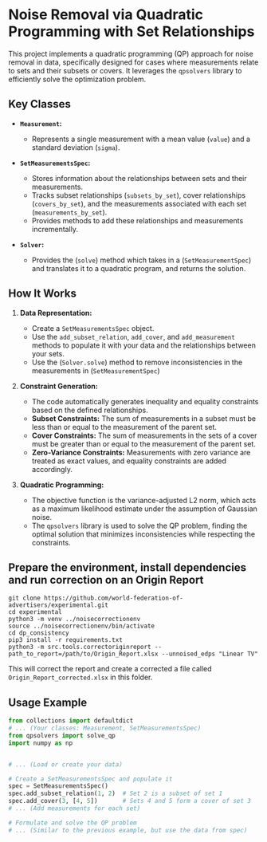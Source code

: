 # Noise Removal via Quadratic Programming with Set Relationships

This project implements a quadratic programming (QP) approach for noise removal in data, specifically designed for cases where measurements relate to sets and their subsets or covers. It leverages the `qpsolvers` library to efficiently solve the optimization problem.

## Key Classes 

- **`Measurement`:**
   - Represents a single measurement with a mean value (`value`) and a standard deviation (`sigma`).

- **`SetMeasurementsSpec`:**
   - Stores information about the relationships between sets and their measurements.
   - Tracks subset relationships (`subsets_by_set`), cover relationships (`covers_by_set`), and the measurements associated with each set (`measurements_by_set`).
   - Provides methods to add these relationships and measurements incrementally.

- **`Solver`:**
   - Provides the (`solve`) method which takes in a (`SetMeasurementSpec`) and translates it to a quadratic program, and returns the solution.


## How It Works

1. **Data Representation:**
   - Create a `SetMeasurementsSpec` object.
   - Use the `add_subset_relation`, `add_cover`, and `add_measurement` methods to populate it with your data and the relationships between your sets.
   - Use the (`Solver.solve`) method to remove inconsistencies in the measurements in (`SetMeasurementSpec`)

2. **Constraint Generation:**
   - The code automatically generates inequality and equality constraints based on the defined relationships.
   - **Subset Constraints:** The sum of measurements in a subset must be less than or equal to the measurement of the parent set.
   - **Cover Constraints:** The sum of measurements in the sets of a cover must be greater than or equal to the measurement of the parent set.
   - **Zero-Variance Constraints:** Measurements with zero variance are treated as exact values, and equality constraints are added accordingly.

3. **Quadratic Programming:**
   - The objective function is the variance-adjusted L2 norm, which acts as a maximum likelihood estimate under the assumption of Gaussian noise.
   - The `qpsolvers` library is used to solve the QP problem, finding the optimal solution that minimizes inconsistencies while respecting the constraints.



## Prepare the environment, install dependencies and run correction on an Origin Report

```
git clone https://github.com/world-federation-of-advertisers/experimental.git
cd experimental
python3 -m venv ../noisecorrectionenv
source ../noisecorrectionenv/bin/activate
cd dp_consistency
pip3 install -r requirements.txt
python3 -m src.tools.correctoriginreport --path_to_report=/path/to/Origin_Report.xlsx --unnoised_edps "Linear TV"
```
This will correct the report and create a corrected a file called `Origin_Report_corrected.xlsx` in this folder. 

## Usage Example

```python
from collections import defaultdict
# ... (Your classes: Measurement, SetMeasurementsSpec)
from qpsolvers import solve_qp
import numpy as np


# ... (Load or create your data)

# Create a SetMeasurementsSpec and populate it
spec = SetMeasurementsSpec()
spec.add_subset_relation(1, 2)  # Set 2 is a subset of set 1
spec.add_cover(3, [4, 5])       # Sets 4 and 5 form a cover of set 3
# ... (Add measurements for each set)

# Formulate and solve the QP problem
# ... (Similar to the previous example, but use the data from spec)

